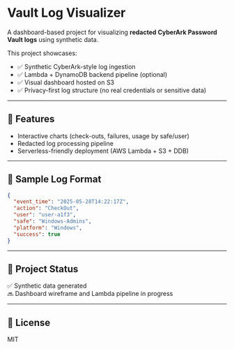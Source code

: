 # Vault Log Visualizer

A dashboard-based project for visualizing **redacted CyberArk Password Vault logs** using synthetic data.

This project showcases:
- ✅ Synthetic CyberArk-style log ingestion
- ✅ Lambda + DynamoDB backend pipeline (optional)
- ✅ Visual dashboard hosted on S3
- ✅ Privacy-first log structure (no real credentials or sensitive data)

---

## 🔐 Features

- Interactive charts (check-outs, failures, usage by safe/user)
- Redacted log processing pipeline
- Serverless-friendly deployment (AWS Lambda + S3 + DDB)

---

## 📁 Sample Log Format

```json
{
  "event_time": "2025-05-28T14:22:17Z",
  "action": "CheckOut",
  "user": "user-a1f3",
  "safe": "Windows-Admins",
  "platform": "Windows",
  "success": true
}
```

---

## 🚧 Project Status

✅ Synthetic data generated  
🔜 Dashboard wireframe and Lambda pipeline in progress

---

## 📜 License

MIT
